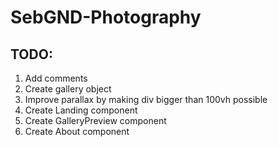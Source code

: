 # SebGND-Photography

## TODO:
1. Add comments
1. Create gallery object
1. Improve parallax by making div bigger than 100vh possible
1. Create Landing component
1. Create GalleryPreview component
1. Create About component